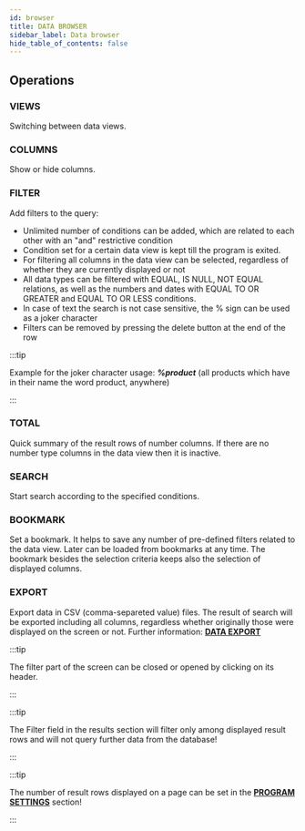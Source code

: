 ```yaml
---
id: browser
title: DATA BROWSER
sidebar_label: Data browser
hide_table_of_contents: false
---
```


## Operations

### VIEWS
Switching between data views.

### COLUMNS
Show or hide columns.

### FILTER
Add filters to the query:
- Unlimited number of conditions can be added, which are related to each other with 
an "and" restrictive condition
- Condition set for a certain data view is kept till the program is exited.
- For filtering all columns in the data view can be selected, regardless of whether they are currently displayed or not
- All data types can be filtered with EQUAL, IS NULL, NOT EQUAL relations, as well as the numbers and dates with EQUAL TO OR GREATER and EQUAL TO OR LESS conditions.
- In case of text the search is not case sensitive, the % sign can be used as a joker character
- Filters can be removed by pressing the delete button at the end of the row

:::tip

Example for the joker character usage: ***%product*** (all products which have in their name the word product, anywhere)

:::

### TOTAL
Quick summary of the result rows of number columns. If there are no number type columns in the data view then it is inactive.

### SEARCH
Start search according to the specified conditions.

### BOOKMARK
Set a bookmark. It helps to save any number of pre-defined filters related to the data view. Later can be loaded from bookmarks at any time. The bookmark besides the selection criteria keeps also the selection of displayed columns.

### EXPORT
Export data in CSV (comma-separeted value) files. The result of search will be exported including all columns, regardless whether originally those were displayed on the screen or not. Further information: [**DATA EXPORT**](export)

:::tip

The filter part of the screen can be closed or opened by clicking on its header.

:::

:::tip

The Filter field in the results section will filter only among displayed result rows and will not query further data from the database!

:::

:::tip

The number of result rows displayed on a page can be set in the [**PROGRAM SETTINGS**](psetting) section!

:::

